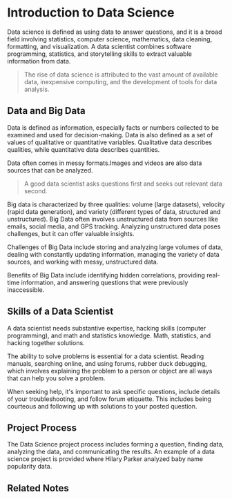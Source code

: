 # Introduction to Data Science

Data science is defined as using data to answer questions, and it is a broad field involving statistics, computer science, mathematics, data cleaning, formatting, and visualization. A data scientist combines software programming, statistics, and storytelling skills to extract valuable information from data.

> The rise of data science is attributed to the vast amount of available data, inexpensive computing, and the development of tools for data analysis.

## Data and Big Data

Data is defined as information, especially facts or numbers collected to be examined and used for decision-making. Data is also defined as a set of values of qualitative or quantitative variables. Qualitative data describes qualities, while quantitative data describes quantities.

Data often comes in messy formats.Images and videos are also data sources that can be analyzed.

> A good data scientist asks questions first and seeks out relevant data second.

Big data is characterized by three qualities: volume (large datasets), velocity (rapid data generation), and variety (different types of data, structured and unstructured). Big Data often involves unstructured data from sources like emails, social media, and GPS tracking. Analyzing unstructured data poses challenges, but it can offer valuable insights.

Challenges of Big Data include storing and analyzing large volumes of data, dealing with constantly updating information, managing the variety of data sources, and working with messy, unstructured data.

Benefits of Big Data include identifying hidden correlations, providing real-time information, and answering questions that were previously inaccessible.

## Skills of a Data Scientist

A data scientist needs substantive expertise, hacking skills (computer programming), and math and statistics knowledge. Math, statistics, and hacking together solutions.

The ability to solve problems is essential for a data scientist. Reading manuals, searching online, and using forums, rubber duck debugging, which involves explaining the problem to a person or object are all ways that can help you solve a problem.

When seeking help, it's important to ask specific questions, include details of your troubleshooting, and follow forum etiquette. This includes being courteous and following up with solutions to your posted question.

## Project Process

The Data Science project process includes forming a question, finding data, analyzing the data, and communicating the results. An example of a data science project is provided where Hilary Parker analyzed baby name popularity data.

## Related Notes
